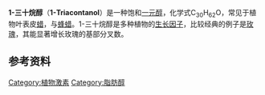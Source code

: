 **1-三十烷醇**（**1-Triacontanol**）是一种饱和[一元醇](https://zh.wikipedia.org/wiki/一元醇 "wikilink")，化学式C<sub>30</sub>H<sub>62</sub>O，常见于植物叶表皮[蜡](https://zh.wikipedia.org/wiki/蜡 "wikilink")，与[蜂蜡](../Page/蜂蜡.md "wikilink")。1-三十烷醇是多种植物的[生长因子](https://zh.wikipedia.org/wiki/生长因子 "wikilink")，比较经典的例子是[玫瑰](../Page/玫瑰.md "wikilink")，其能显著增长玫瑰的基部分叉数。

## 参考资料

[Category:植物激素](https://zh.wikipedia.org/wiki/Category:植物激素 "wikilink")
[Category:脂肪醇](https://zh.wikipedia.org/wiki/Category:脂肪醇 "wikilink")